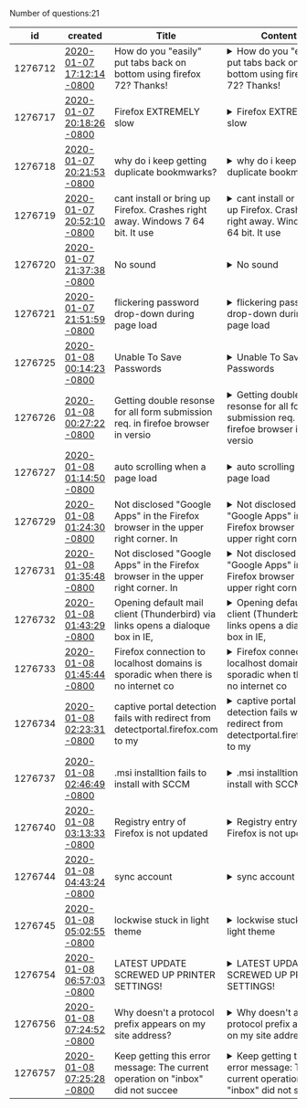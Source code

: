 Number of questions:21

id | created | Title | Content | Tags
--- | --- | --- | --- | ---
1276712 |[2020-01-07 17:12:14 -0800](https://support.mozilla.org/questions/1276712) |How do you "easily" put tabs back on bottom using firefox 72?  Thanks! |<details><summary>How do you "easily" put tabs back on bottom using firefox 72?  Thanks!</summary>I've tried the instructions/answers for firefox 65+ and firefox 71 to no avail.  Thank you!</details> |[tabs](https://support.mozilla.org/en-US/questions/firefox?tagged=tabs);[firefox-720](https://support.mozilla.org/en-US/questions/firefox?tagged=firefox-720);[desktop](https://support.mozilla.org/en-US/questions/firefox?tagged=desktop);[windows-10](https://support.mozilla.org/en-US/questions/firefox?tagged=windows-10);[userchromecss](https://support.mozilla.org/en-US/questions/firefox?tagged=userchromecss);[unsupported-modifications](https://support.mozilla.org/en-US/questions/firefox?tagged=unsupported-modifications);
1276717 |[2020-01-07 20:18:26 -0800](https://support.mozilla.org/questions/1276717) |Firefox EXTREMELY slow |<details><summary>Firefox EXTREMELY slow</summary>One of the most pronounced issues in Firefox is that it takes five minutes to write a sentence of an email in an AOL. It freezes intermittently. I open Edge - and it's lightning fast.</details> |[other](https://support.mozilla.org/en-US/questions/firefox?tagged=other);[firefox-720](https://support.mozilla.org/en-US/questions/firefox?tagged=firefox-720);[desktop](https://support.mozilla.org/en-US/questions/firefox?tagged=desktop);[windows-10](https://support.mozilla.org/en-US/questions/firefox?tagged=windows-10);
1276718 |[2020-01-07 20:21:53 -0800](https://support.mozilla.org/questions/1276718) |why do i keep getting duplicate bookmwarks? |<details><summary>why do i keep getting duplicate bookmwarks?</summary>for some reason my Bookmarks keep duplicating</details> |[bookmarks](https://support.mozilla.org/en-US/questions/firefox?tagged=bookmarks);[firefox-710](https://support.mozilla.org/en-US/questions/firefox?tagged=firefox-710);[desktop](https://support.mozilla.org/en-US/questions/firefox?tagged=desktop);[windows-10](https://support.mozilla.org/en-US/questions/firefox?tagged=windows-10);
1276719 |[2020-01-07 20:52:10 -0800](https://support.mozilla.org/questions/1276719) |cant install  or bring up Firefox. Crashes right away.  Windows 7 64 bit. It use |<details><summary>cant install  or bring up Firefox. Crashes right away.  Windows 7 64 bit. It use</summary>version 72 Problem Event Name:	APPCRASH Application Name:	firefox.exe Application Version:	72.0.0.7307 Application Timestamp:	5e0f809e Fault Module Name:	StackHash_eee5 Fault Module Version:	0.0.0.0 Fault Module Timestamp:	00000000 Exception Code:	c0000005 Exception Offs...</details> |[download-and-install_1](https://support.mozilla.org/en-US/questions/firefox?tagged=download-and-install_1);[firefox-710](https://support.mozilla.org/en-US/questions/firefox?tagged=firefox-710);[desktop](https://support.mozilla.org/en-US/questions/firefox?tagged=desktop);[windows-7](https://support.mozilla.org/en-US/questions/firefox?tagged=windows-7);[bug1590430](https://support.mozilla.org/en-US/questions/firefox?tagged=bug1590430);
1276720 |[2020-01-07 21:37:38 -0800](https://support.mozilla.org/questions/1276720) |No sound |<details><summary>No sound</summary>After replacing the sound card with the built-in discrete Asus Xonar DX, the sound stopped reproducing. It does not work only in Firefox.</details> |[firefox-720](https://support.mozilla.org/en-US/questions/firefox?tagged=firefox-720);[desktop](https://support.mozilla.org/en-US/questions/firefox?tagged=desktop);[fix-problems](https://support.mozilla.org/en-US/questions/firefox?tagged=fix-problems);[windows-10](https://support.mozilla.org/en-US/questions/firefox?tagged=windows-10);
1276721 |[2020-01-07 21:51:59 -0800](https://support.mozilla.org/questions/1276721) |flickering password drop-down during page load |<details><summary>flickering password drop-down during page load</summary>When I load a page and I immediately click the form fields for password in order to select one of my previously-saved passwords, the drop-down keep flicking. I notice that the flickering happens for about 2-3 seconds until the entire page has finished loading. I notice it SPECIFI...</details> |[firefox-720](https://support.mozilla.org/en-US/questions/firefox?tagged=firefox-720);[desktop](https://support.mozilla.org/en-US/questions/firefox?tagged=desktop);[fix-problems](https://support.mozilla.org/en-US/questions/firefox?tagged=fix-problems);[windows-7](https://support.mozilla.org/en-US/questions/firefox?tagged=windows-7);
1276725 |[2020-01-08 00:14:23 -0800](https://support.mozilla.org/questions/1276725) |Unable To Save Passwords |<details><summary>Unable To Save Passwords</summary>I'm trying to save passwords for a couple of websites I'm using on Firefox, but if I go into the settings menu, and try to click the option to save/remember passwords, it appears to be greyed out, and I'm unable to click it at all?</details> |[firefox-600](https://support.mozilla.org/en-US/questions/firefox?tagged=firefox-600);[desktop](https://support.mozilla.org/en-US/questions/firefox?tagged=desktop);[privacy-and-security_1](https://support.mozilla.org/en-US/questions/firefox?tagged=privacy-and-security_1);[windows-10](https://support.mozilla.org/en-US/questions/firefox?tagged=windows-10);
1276726 |[2020-01-08 00:27:22 -0800](https://support.mozilla.org/questions/1276726) |Getting double resonse for all form submission req. in firefoe browser in versio |<details><summary>Getting double resonse for all form submission req. in firefoe browser in versio</summary>Hi Team,In my live Site, facing an issue only on Firefox browser, all from submission request generate the double response. Due to this it is showing wrong message like data is already exist in the system. This issue comes when we apply SSL means if site is running on https: the...</details> |[firefox-540](https://support.mozilla.org/en-US/questions/firefox?tagged=firefox-540);[websites](https://support.mozilla.org/en-US/questions/firefox?tagged=websites);[desktop](https://support.mozilla.org/en-US/questions/firefox?tagged=desktop);[escalate](https://support.mozilla.org/en-US/questions/firefox?tagged=escalate);[developer](https://support.mozilla.org/en-US/questions/firefox?tagged=developer);
1276727 |[2020-01-08 01:14:50 -0800](https://support.mozilla.org/questions/1276727) |auto scrolling when a page load |<details><summary>auto scrolling when a page load</summary>When i open a new page firefox start to auto scroll the page, i try to reinstall firefox, and open it in safe mode but the problem is still here.</details> |[firefox-710](https://support.mozilla.org/en-US/questions/firefox?tagged=firefox-710);[desktop](https://support.mozilla.org/en-US/questions/firefox?tagged=desktop);[fix-problems](https://support.mozilla.org/en-US/questions/firefox?tagged=fix-problems);[linux](https://support.mozilla.org/en-US/questions/firefox?tagged=linux);
1276729 |[2020-01-08 01:24:30 -0800](https://support.mozilla.org/questions/1276729) |Not disclosed "Google Apps" in the Firefox browser in the upper right corner. In |<details><summary>Not disclosed "Google Apps" in the Firefox browser in the upper right corner. In</summary>Windows 10 64 bit</details> |[other](https://support.mozilla.org/en-US/questions/firefox?tagged=other);[firefox-720](https://support.mozilla.org/en-US/questions/firefox?tagged=firefox-720);[desktop](https://support.mozilla.org/en-US/questions/firefox?tagged=desktop);[windows-10](https://support.mozilla.org/en-US/questions/firefox?tagged=windows-10);
1276731 |[2020-01-08 01:35:48 -0800](https://support.mozilla.org/questions/1276731) |Not disclosed "Google Apps" in the Firefox browser in the upper right corner. In |<details><summary>Not disclosed "Google Apps" in the Firefox browser in the upper right corner. In</summary>additional picture</details> |[other](https://support.mozilla.org/en-US/questions/firefox?tagged=other);[firefox-720](https://support.mozilla.org/en-US/questions/firefox?tagged=firefox-720);[desktop](https://support.mozilla.org/en-US/questions/firefox?tagged=desktop);[windows-10](https://support.mozilla.org/en-US/questions/firefox?tagged=windows-10);[website](https://support.mozilla.org/en-US/questions/firefox?tagged=website);
1276732 |[2020-01-08 01:43:29 -0800](https://support.mozilla.org/questions/1276732) |Opening default mail client (Thunderbird) via links opens a dialoque box in IE,  |<details><summary>Opening default mail client (Thunderbird) via links opens a dialoque box in IE, </summary>I am using firefox as default web browser and Thunderbird as default mail client on a Windows 7 system (and have been doing so for many years). Lately, when I click on an embedded email link, such as an email address displayed on a website, rather than opening Thunderbird directl...</details> |[firefox-710](https://support.mozilla.org/en-US/questions/firefox?tagged=firefox-710);[desktop](https://support.mozilla.org/en-US/questions/firefox?tagged=desktop);[fix-problems](https://support.mozilla.org/en-US/questions/firefox?tagged=fix-problems);[windows-7](https://support.mozilla.org/en-US/questions/firefox?tagged=windows-7);
1276733 |[2020-01-08 01:45:44 -0800](https://support.mozilla.org/questions/1276733) |Firefox connection to localhost domains is sporadic when there is no internet co |<details><summary>Firefox connection to localhost domains is sporadic when there is no internet co</summary>I quite often do development work on the train, and disable wifi on my laptop. When I've done this, I quite often have to refresh a localhost domain several times before Firefox loads it correctly. It will either say it can't connect, or will load the page without any CSS. A furt...</details> |[firefox-710](https://support.mozilla.org/en-US/questions/firefox?tagged=firefox-710);[desktop](https://support.mozilla.org/en-US/questions/firefox?tagged=desktop);[fix-problems](https://support.mozilla.org/en-US/questions/firefox?tagged=fix-problems);
1276734 |[2020-01-08 02:23:31 -0800](https://support.mozilla.org/questions/1276734) |captive portal detection fails with redirect from detectportal.firefox.com to my |<details><summary>captive portal detection fails with redirect from detectportal.firefox.com to my</summary>My Firefox Developer Edition just required manual help to upgrade to 73.0b2 because the auto-upgrade failed.  Not sure if that is important.All new tabs and windows had the "You have to connect to the internet" captive-portal bar across the top, but I'm on a home network without...</details> |[firefox-730](https://support.mozilla.org/en-US/questions/firefox?tagged=firefox-730);[beta](https://support.mozilla.org/en-US/questions/firefox?tagged=beta);[desktop](https://support.mozilla.org/en-US/questions/firefox?tagged=desktop);[fix-problems](https://support.mozilla.org/en-US/questions/firefox?tagged=fix-problems);[mac-os](https://support.mozilla.org/en-US/questions/firefox?tagged=mac-os);
1276737 |[2020-01-08 02:46:49 -0800](https://support.mozilla.org/questions/1276737) |.msi installtion fails to install with SCCM |<details><summary>.msi installtion fails to install with SCCM</summary>I noticed that since version FF 70+ version the installation fails in a task sequence with error 0x80004005. What especially interesting is, after i deploy a new computer (new windows, settings etc.) i come to this multiple installation step, and only FF fails. After I cancel the...</details> |[download-and-install_1](https://support.mozilla.org/en-US/questions/firefox?tagged=download-and-install_1);[firefox-710](https://support.mozilla.org/en-US/questions/firefox?tagged=firefox-710);[desktop](https://support.mozilla.org/en-US/questions/firefox?tagged=desktop);[windows-10](https://support.mozilla.org/en-US/questions/firefox?tagged=windows-10);
1276740 |[2020-01-08 03:13:33 -0800](https://support.mozilla.org/questions/1276740) |Registry entry of Firefox is not updated |<details><summary>Registry entry of Firefox is not updated</summary>I had Firefox 69 in my machine and updated the latest firefox version 72 through auto-update. After installation i restarted the Browser and also the machine but it seems the firefox is not updated completely. The file version of firefox.exe has updated but in control panel the v...</details> |[download-and-install_1](https://support.mozilla.org/en-US/questions/firefox?tagged=download-and-install_1);[desktop](https://support.mozilla.org/en-US/questions/firefox?tagged=desktop);
1276744 |[2020-01-08 04:43:24 -0800](https://support.mozilla.org/questions/1276744) |sync account |<details><summary>sync account</summary>Hi I'm trying to sync my Google account in my Firefox and Gmail all together how do I do that</details> |[sync](https://support.mozilla.org/en-US/questions/firefox?tagged=sync);[desktop](https://support.mozilla.org/en-US/questions/firefox?tagged=desktop);
1276745 |[2020-01-08 05:02:55 -0800](https://support.mozilla.org/questions/1276745) |lockwise stuck in light theme |<details><summary>lockwise stuck in light theme</summary>I have my browser in dark mode, but lockwise is stuck in light mode.  this isn't an issue in other instances of the browser I've installed.</details> |[other](https://support.mozilla.org/en-US/questions/firefox?tagged=other);[desktop](https://support.mozilla.org/en-US/questions/firefox?tagged=desktop);[windows-10](https://support.mozilla.org/en-US/questions/firefox?tagged=windows-10);
1276754 |[2020-01-08 06:57:03 -0800](https://support.mozilla.org/questions/1276754) |LATEST UPDATE SCREWED UP PRINTER SETTINGS! |<details><summary>LATEST UPDATE SCREWED UP PRINTER SETTINGS!</summary>THE LATEST UPDATE SCREWED UP THE PRINTER SETTINGS IT IS HUGE PRINT AND IS CUTTING OFF THE PRINT ON THE RIGHT MARGIN!!! I TRIED REINSTALLING JAVA. THAT DIDN'T WORK. I TRIED THE TROUBLESHOOTING THE JAVA FILE INSTRUCTIONS AND THAT DIDN'T WORK!!! FIX IT!!! ARRRRRRgggg!! STOP SCREWING...</details> |[other](https://support.mozilla.org/en-US/questions/firefox?tagged=other);[firefox-720](https://support.mozilla.org/en-US/questions/firefox?tagged=firefox-720);[desktop](https://support.mozilla.org/en-US/questions/firefox?tagged=desktop);[windows-10](https://support.mozilla.org/en-US/questions/firefox?tagged=windows-10);[regression](https://support.mozilla.org/en-US/questions/firefox?tagged=regression);[printing](https://support.mozilla.org/en-US/questions/firefox?tagged=printing);
1276756 |[2020-01-08 07:24:52 -0800](https://support.mozilla.org/questions/1276756) |Why doesn't a protocol prefix appears on my site address? |<details><summary>Why doesn't a protocol prefix appears on my site address?</summary>I have a web site bobgatto.com. when I enter the domain name just as bobgatto.com ans press enter, the site appears as it should. However, no https:// is attached to the name in the address bar and an icon of a lock with a red slash through it is at the left of the name.Now I be...</details> |[websites](https://support.mozilla.org/en-US/questions/firefox?tagged=websites);[firefox-720](https://support.mozilla.org/en-US/questions/firefox?tagged=firefox-720);[desktop](https://support.mozilla.org/en-US/questions/firefox?tagged=desktop);[windows-10](https://support.mozilla.org/en-US/questions/firefox?tagged=windows-10);
1276757 |[2020-01-08 07:25:28 -0800](https://support.mozilla.org/questions/1276757) |Keep getting this error message: The current operation on "inbox" did not succee |<details><summary>Keep getting this error message: The current operation on "inbox" did not succee</summary>Keep getting this error message. The current operation on "inbox" (or other folder) did not succeed. The mail server for (my e-mail address) responded: Unrecognized command:ID.I have checked, and double checked my server settings and they are correct. I haven't had any issues wi...</details> |[firefox-710](https://support.mozilla.org/en-US/questions/firefox?tagged=firefox-710);[desktop](https://support.mozilla.org/en-US/questions/firefox?tagged=desktop);[fix-problems](https://support.mozilla.org/en-US/questions/firefox?tagged=fix-problems);[windows-10](https://support.mozilla.org/en-US/questions/firefox?tagged=windows-10);
